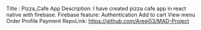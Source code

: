 Title : Pizza_Cafe App 
Description: I have created pizza cafe app in react native with firebase.
Firebase feature: Authentication 
Add to cart 
View menu 
Order 
Profile 
Payment
RepoLink: https://github.com/Areej53/MAD-Project
